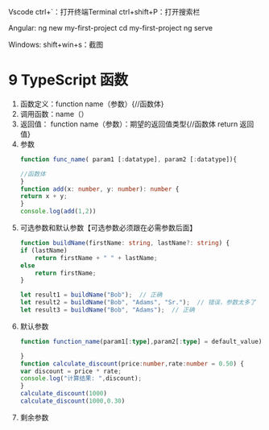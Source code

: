 Vscode
ctrl+`：打开终端Terminal
ctrl+shift+P：打开搜索栏

Angular:
ng new my-first-project
cd my-first-project
ng serve

Windows:
shift+win+s：截图

# 9 TypeScript 函数
1. 函数定义：function name（参数）{//函数体}
2. 调用函数：name（）
3. 返回值：
	function name（参数）：期望的返回值类型{//函数体 return 返回值}
4. 参数
	```typescript
	function func_name( param1 [:datatype], param2 [:datatype]){   
	
	//函数体
	}
	function add(x: number, y: number): number {
    return x + y;
	}
	console.log(add(1,2))
	```
5. 可选参数和默认参数【可选参数必须跟在必需参数后面】
	```typescript
	function buildName(firstName: string, lastName?: string) {
    if (lastName)
        return firstName + " " + lastName;
    else
        return firstName;
	}
 
	let result1 = buildName("Bob");  // 正确
	let result2 = buildName("Bob", "Adams", "Sr.");  // 错误，参数太多了
	let result3 = buildName("Bob", "Adams");  // 正确
	```
6. 默认参数
	```typescript
	function function_name(param1[:type],param2[:type] = default_value) { 
	
	}
	function calculate_discount(price:number,rate:number = 0.50) { 
    var discount = price * rate; 
    console.log("计算结果: ",discount); 
	} 
	calculate_discount(1000) 
	calculate_discount(1000,0.30)
	```
7. 剩余参数
	